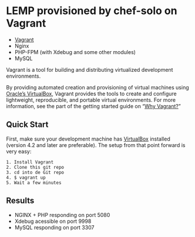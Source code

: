 # LEMP provisioned by chef-solo on Vagrant

* [Vagrant](http://vagrantup.com)
* Nginx
* PHP-FPM (with Xdebug and some other modules)
* MySQL

Vagrant is a tool for building and distributing virtualized development environments.

By providing automated creation and provisioning of virtual machines using [Oracle’s VirtualBox](http://www.virtualbox.org),
Vagrant provides the tools to create and configure lightweight, reproducible, and portable
virtual environments. For more information, see the part of the getting started guide
on “[Why Vagrant?](http://vagrantup.com/v1/docs/getting-started/index.html)”

## Quick Start

First, make sure your development machine has [VirtualBox](http://www.virtualbox.org)
installed (version 4.2 and later are preferable). The setup from that point forward is very easy:

	1. Install Vagrant
	2. Clone this git repo
	3. cd into de Git repo
	4. $ vagrant up
	5. Wait a few minutes

## Results

* NGINX + PHP responding on port 5080
* Xdebug acessible on port 9998
* MySQL responding on port 3307
